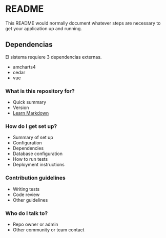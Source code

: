 # README #

This README would normally document whatever steps are necessary to get your application up and running.

## Dependencias
El sistema requiere 3 dependencias externas.
* amcharts4
* cedar
* vue

### What is this repository for? ###

* Quick summary
* Version
* [Learn Markdown](https://bitbucket.org/tutorials/markdowndemo)

### How do I get set up? ###

* Summary of set up
* Configuration
* Dependencies
* Database configuration
* How to run tests
* Deployment instructions

### Contribution guidelines ###

* Writing tests
* Code review
* Other guidelines

### Who do I talk to? ###

* Repo owner or admin
* Other community or team contact